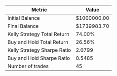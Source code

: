 | Metric | Value |
| --- | --- |
| Initial Balance | $1000000.00 |
| Final Balance | $1739983.70 |
| Kelly Strategy Total Return | 74.00% |
| Buy and Hold Total Return | 26.56% |
| Kelly Strategy Sharpe Ratio | 2.0799 |
| Buy and Hold Sharpe Ratio | 0.5485 |
| Number of trades | 45 |
